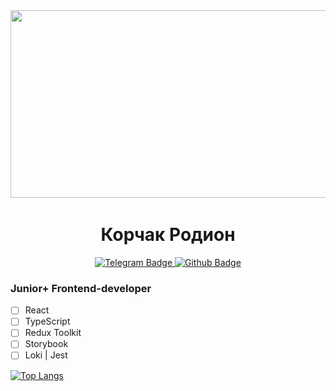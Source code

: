 <div align="center">
  <img src="https://media.giphy.com/media/dWesBcTLavkZuG35MI/giphy.gif" width="600" height="300"/>
</div>

<div width="100%" align="center">
  <h1 margin="0">Корчак Родион</h1>
</div>

<div id="badges" align="center">
  <a href="https://t.me/keyrea_dy" target="_blank">
    <img src="https://img.shields.io/badge/Telegram-blue?style=for-the-badge&logo=telegram" alt="Telegram Badge"/>    
  </a>
  <a href="https://github.com/keyready" target="_blank">
    <img src="https://img.shields.io/badge/Github-red?style=for-the-badge&logo=github" alt="Github Badge"/>    
  </a>
</div>

### Junior+ Frontend-developer
- [ ] React
- [ ] TypeScript
- [ ] Redux Toolkit
- [ ] Storybook
- [ ] Loki | Jest

[//]: # ()
[//]: # (<div )

[//]: # (    style="display: grid; grid-template-columns: 1fr 1fr; gap: 10px")

[//]: # (>)

[//]: # (    <div>)

[//]: # (        <img src="./images/more-hack.png" width="400" alt="Telegram Badge"/>)

[//]: # (        <p style="width: 100%; text-align: center; margin: 10px 0 0 0;">Хакатон от ВТБ: More.HACK 4.0</p>)

[//]: # (    </div>)

[//]: # (    <div>)

[//]: # (            <img src="./images/more-hack-2.png" width="400" alt="Telegram Badge"/>)

[//]: # (            <p style="width: 100%; text-align: center; margin: 10px 0 0 0;">Хакатон от ВТБ: More.HACK 4.0</p>)

[//]: # (    </div>)

[//]: # (    <div>)

[//]: # (            <img src="./images/alfabank-hack.png" width="400" alt="Telegram Badge"/>)

[//]: # (            <p style="width: 100%; text-align: center; margin: 10px 0 0 0;">Хакатон от ВТБ: More.HACK 4.0</p>)

[//]: # (    </div>)

[//]: # (    <div>)

[//]: # (            <img src="./images/delivery.png" width="400" alt="Telegram Badge"/>)

[//]: # (            <p style="width: 100%; text-align: center; margin: 10px 0 0 0;">Хакатон от ВТБ: More.HACK 4.0</p>)

[//]: # (    </div>)

[//]: # (</div>)

[![Top Langs](https://github-readme-stats.vercel.app/api/top-langs/?username=keyready&theme=dark&)](https://github.com/anuraghazra/github-readme-stats)  
